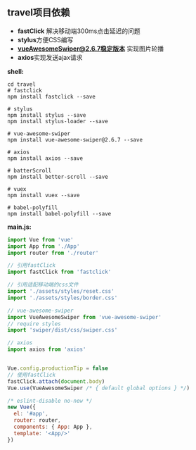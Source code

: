 ## travel项目依赖

- **fastClick** 解决移动端300ms点击延迟的问题
- **stylus**方便CSS编写
- **vueAwesomeSwiper@2.6.7稳定版本** 实现图片轮播
- **axios**实现发送ajax请求



**shell:**

```shell
cd travel
# fastclick
npm install fastclick --save

# stylus
npm install stylus --save
npm install stylus-loader --save

# vue-awesome-swiper
npm install vue-awesome-swiper@2.6.7 --save

# axios
npm install axios --save

# batterScroll
npm install better-scroll --save

# vuex
npm install vuex --save

# babel-polyfill
npm install babel-polyfill --save
```



**main.js:**

```javascript
import Vue from 'vue'
import App from './App'
import router from './router'

// 引用fastClick
import fastClick from 'fastclick'

// 引用适配移动端的css文件
import './assets/styles/reset.css'
import './assets/styles/border.css'

// vue-awesome-swiper
import VueAwesomeSwiper from 'vue-awesome-swiper'
// require styles
import 'swiper/dist/css/swiper.css'

// axios
import axios from 'axios'


Vue.config.productionTip = false
// 使用fastClick
fastClick.attach(document.body)
Vue.use(VueAwesomeSwiper /* { default global options } */)

/* eslint-disable no-new */
new Vue({
  el: '#app',
  router: router,
  components: { App: App },
  template: '<App/>'
})
```





